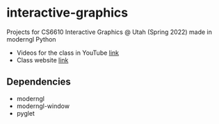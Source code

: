 # interactive-graphics

Projects for CS6610 Interactive Graphics @ Utah (Spring 2022) made in moderngl Python

- Videos for the class in YouTube [link](https://www.youtube.com/playlist?list=PLplnkTzzqsZS3R5DjmCQsqupu43oS9CFN)
- Class website [link](https://graphics.cs.utah.edu/courses/cs6610/spring2021/)

## Dependencies

- moderngl
- moderngl-window
- pyglet
